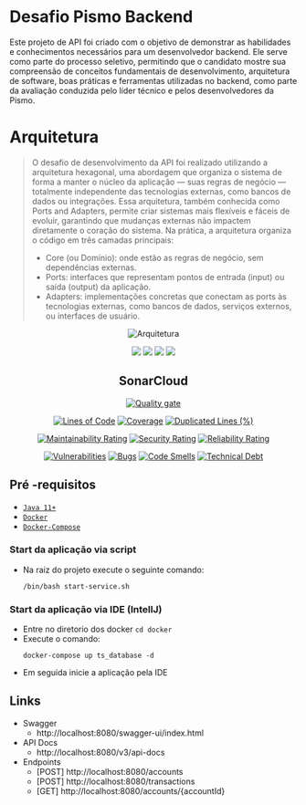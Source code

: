 
# Desafio Pismo Backend
Este projeto de API foi criado com o objetivo de demonstrar as habilidades e conhecimentos necessários para um desenvolvedor backend. Ele serve como parte do processo seletivo, permitindo que o candidato mostre sua compreensão de conceitos fundamentais de desenvolvimento, arquitetura de software, boas práticas e ferramentas utilizadas no backend, como parte da avaliação conduzida pelo líder técnico e pelos desenvolvedores da Pismo.

# Arquitetura
> O desafio de desenvolvimento da API foi realizado utilizando a arquitetura hexagonal, uma abordagem que organiza o sistema de forma a manter o núcleo da aplicação — suas regras de negócio — totalmente independente das tecnologias externas, como bancos de dados ou integrações. Essa arquitetura, também conhecida como Ports and Adapters, permite criar sistemas mais flexíveis e fáceis de evoluir, garantindo que mudanças externas não impactem diretamente o coração do sistema.
> Na prática, a arquitetura organiza o código em três camadas principais:
> - Core (ou Domínio): onde estão as regras de negócio, sem dependências externas.
> - Ports: interfaces que representam pontos de entrada (input) ou saída (output) da aplicação.
> - Adapters: implementações concretas que conectam as ports às tecnologias externas, como bancos de dados, serviços externos, ou interfaces de usuário.
<div align="center">

![Arquitetura](https://www.arnaudlanglade.com/hexagonal-architecture-by-example/hexgonal-architecture-flow-control.svg "Arquitetura")


![](https://img.shields.io/badge/Autor-Roberto%20Gualberto%20dos%20Santos-brightgreen)
![](https://img.shields.io/badge/Language-Java-brightgreen)
![](https://img.shields.io/badge/Framework-SpringBoot-brightgreen)
![](https://img.shields.io/badge/Arquitetura-Hexagonal-brightgreen)

</div> 

<div align="center">

## SonarCloud
[![Quality gate](https://sonarcloud.io/api/project_badges/quality_gate?project=roberto5g_transactions-service2)](https://sonarcloud.io/dashboard?id=roberto5g_transactions-service2)

[![Lines of Code](https://sonarcloud.io/api/project_badges/measure?project=roberto5g_transactions-service2&metric=ncloc)](https://sonarcloud.io/dashboard?id=roberto5g_transactions-service2)
[![Coverage](https://sonarcloud.io/api/project_badges/measure?project=roberto5g_transactions-service2&metric=coverage)](https://sonarcloud.io/summary/new_code?id=roberto5g_transactions-service2)
[![Duplicated Lines (%)](https://sonarcloud.io/api/project_badges/measure?project=roberto5g_transactions-service2&metric=duplicated_lines_density)](https://sonarcloud.io/dashboard?id=roberto5g_transactions-service2)

[![Maintainability Rating](https://sonarcloud.io/api/project_badges/measure?project=roberto5g_transactions-service2&metric=sqale_rating)](https://sonarcloud.io/dashboard?id=roberto5g_transactions-service2)
[![Security Rating](https://sonarcloud.io/api/project_badges/measure?project=roberto5g_transactions-service2&metric=security_rating)](https://sonarcloud.io/dashboard?id=roberto5g_transactions-service2)
[![Reliability Rating](https://sonarcloud.io/api/project_badges/measure?project=roberto5g_transactions-service2&metric=reliability_rating)](https://sonarcloud.io/dashboard?id=roberto5g_transactions-service2)

[![Vulnerabilities](https://sonarcloud.io/api/project_badges/measure?project=roberto5g_transactions-service2&metric=vulnerabilities)](https://sonarcloud.io/dashboard?id=roberto5g_transactions-service2)
[![Bugs](https://sonarcloud.io/api/project_badges/measure?project=roberto5g_transactions-service2&metric=bugs)](https://sonarcloud.io/dashboard?id=roberto5g_transactions-service2)
[![Code Smells](https://sonarcloud.io/api/project_badges/measure?project=roberto5g_transactions-service2&metric=code_smells)](https://sonarcloud.io/dashboard?id=roberto5g_transactions-service2)
[![Technical Debt](https://sonarcloud.io/api/project_badges/measure?project=roberto5g_transactions-service2&metric=sqale_index)](https://sonarcloud.io/dashboard?id=roberto5g_transactions-service2)

</div>

##  Pré -requisitos

- [ `Java 11+` ](https://www.oracle.com/java/technologies/downloads/#java11)
- [ `Docker` ](https://www.docker.com/)
- [ `Docker-Compose` ](https://docs.docker.com/compose/install/)

### Start da aplicação via script
- Na raiz do projeto execute o seguinte comando:
  ```
  /bin/bash start-service.sh
  ```
### Start da aplicação via IDE (IntellJ)
- Entre no diretorio dos docker `cd docker`
- Execute o comando:
  ```
  docker-compose up ts_database -d
  ```
- Em seguida inicie a aplicação pela IDE

## Links

- Swagger
    - http://localhost:8080/swagger-ui/index.html
- API Docs
    - http://localhost:8080/v3/api-docs
- Endpoints
  - [POST] http://localhost:8080/accounts
  - [POST] http://localhost:8080/transactions
  - [GET] http://localhost:8080/accounts/{accountId}

 